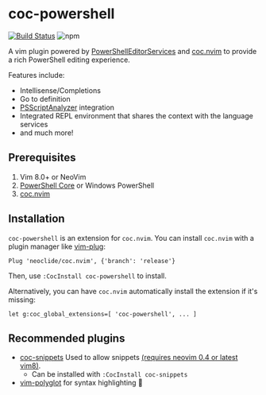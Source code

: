 # coc-powershell

[![Build Status](https://v-yadli.visualstudio.com/coc-powershell/_apis/build/status/yatli.coc-powershell?branchName=master)](https://v-yadli.visualstudio.com/coc-powershell/_build/latest?definitionId=1&branchName=master)
![npm](https://img.shields.io/npm/v/coc-powershell.svg)

A vim plugin powered by
[PowerShellEditorServices](https://github.com/PowerShell/PowerShellEditorServices) and
[coc.nvim](https://github.com/neoclide/coc.nvim)
to provide a rich PowerShell editing experience.

Features include:
* Intellisense/Completions
* Go to definition
* [PSScriptAnalyzer](https://github.com/PowerShell/PSScriptAnalyzer) integration
* Integrated REPL environment that shares the context with the language services
* and much more!

## Prerequisites

1. Vim 8.0+ or NeoVim
2. [PowerShell Core](https://github.com/powershell/powershell) or Windows PowerShell
3. [coc.nvim](https://github.com/neoclide/coc.nvim)

## Installation

`coc-powershell` is an extension for `coc.nvim`.
You can install `coc.nvim` with a plugin manager like [vim-plug](https://github.com/junegunn/vim-plug):
```vimL
Plug 'neoclide/coc.nvim', {'branch': 'release'}
```

Then, use `:CocInstall coc-powershell` to install.

Alternatively, you can have `coc.nvim` automatically install the extension if it's missing:
```vimL
let g:coc_global_extensions=[ 'coc-powershell', ... ]
```

## Recommended plugins

* [coc-snippets](https://github.com/neoclide/coc-snippets) Used to allow snippets [(requires neovim 0.4 or latest vim8)](https://github.com/neoclide/coc.nvim/wiki/F.A.Q#how-to-make-preview-window-shown-aside-with-pum).
  * Can be installed with `:CocInstall coc-snippets`
* [vim-polyglot](https://github.com/sheerun/vim-polyglot) for syntax highlighting 🎨
